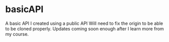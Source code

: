 # basicAPI
A basic API I created using a public API
Will need to fix the origin to be able to be cloned properly. 
Updates coming soon enough after I learn more from my course.
